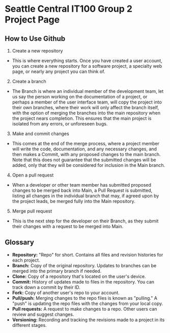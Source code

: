 # Seattle Central IT100 Group 2 Project Page

## How to Use Github
1. Create a new repository
  -  This is where everything starts. Once you have created a user account, you can create a new repository for a software project, a specialty web page, or nearly any project you can think of.  
2. Create a branch
  - The Branch is where an individual member of the development team, let us say the person working on the documentation of a project, or perhaps a member of the user interface team, will copy the project into their own branches, where their work will only affect the branch itself, with the option of merging the branches into the main repository when the project nears completion. This ensures that the main project is isolated from any errors, or unforeseen bugs.
3. Make and commit changes 
  - This comes at the end of the merge process, where a project member will write the code, documentation, and any necessary changes, and then makes a Commit, with any proposed changes to the main branch. Note that this does not guarantee that the submitted changes will be added, only that they will be considered for inclusion in the Main branch.
4. Open a pull request
  - When a developer or other team member has submitted proposed changes to be merged back into Main, a Pull Request is submitted, listing all changes in the individual branch that may, if agreed upon by the project leads, be merged fully into the Main repository.
5. Merge pull request
  - This is the next step for the developer on their Branch, as they submit their changes with a request to be merged into Main. 

## Glossary
- **Repository:** "Repo" for short. Contains all files and revision histories for each project.
- **Branch:** Copy of the original repository. Updates to branches can be merged into the primary branch  if needed. 
- **Clone:** Copy of a repository that's located on the user's device.
- **Commit:** History of updates made to files in the repository. You can track down a commit by their ID. 
- **Fork:** Copy of another user's repo to your account.
- **Pull/push:** Merging changes to the repo files is known as "pulling." A "push" is updating the repo files with the changes from your local copy. 
- **Pull requests:** A request to make changes to a repo. Other users can review and suggest changes. 
- **Versioning:** Recording and tracking the revisions made to a project in its different stages.

